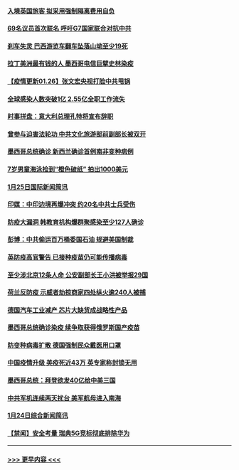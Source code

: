 #### [入境英国旅客 拟采用强制隔离费用自负](../pages/prog202/a103040104.md?t=01261302) 
#### [69名议员首次联名 呼吁G7国家联合对抗中共](../pages/prog202/a103040093.md?t=01261302) 
#### [刹车失灵 巴西游览车翻车坠落山坳至少19死](../pages/prog202/a103040084.md?t=01261302) 
#### [拉丁美洲最有钱的人 墨西哥电信巨擘史林染疫](../pages/prog202/a103040064.md?t=01261302) 
#### [【疫情更新01.26】张文宏央视打脸中共甩锅](../pages/prog202/a103034335.md?t=01261302) 
#### [全球感染人数突破1亿 2.55亿全职工作流失](../pages/prog202/a103039979.md?t=01261302) 
#### [时事拼盘：意大利总理孔特将宣布辞职](../pages/prog202/a103039935.md?t=01261302) 
#### [曾参与迫害法轮功 中共文化旅游部前副部长被双开](../pages/prog202/a103039785.md?t=01261302) 
#### [墨西哥总统确诊 新西兰确诊首例南非变种病例](../pages/prog202/a103039765.md?t=01261302) 
#### [7岁男童海泳捡到“橙色破纸” 拍出1000美元](../pages/prog202/a103039642.md?t=01261302) 
#### [1月25日国际新闻简讯](../pages/prog202/a103039572.md?t=01261302) 
#### [印媒：中印边境再爆冲突 约20名中共士兵受伤](../pages/prog202/a103039528.md?t=01261302) 
#### [防疫大漏洞 韩教育机构爆群聚感染至少127人确诊](../pages/prog202/a103039481.md?t=01261302) 
#### [彭博：中共偷运百万桶委国石油 规避美国制裁](../pages/prog202/a103039458.md?t=01261302) 
#### [英防疫高官警告 已接种疫苗仍可能传播病毒](../pages/prog202/a103039463.md?t=01261302) 
#### [至少涉北京12条人命 公安副部长王小洪被举报29国](../pages/prog202/a103039310.md?t=01261302) 
#### [荷兰反防疫 示威者劫掠商家四处纵火逾240人被捕](../pages/prog202/a103039386.md?t=01261302) 
#### [德国汽车工业减产 芯片大缺货成战略性产品](../pages/prog202/a103039361.md?t=01261302) 
#### [墨西哥总统确诊染疫 续争取获得俄罗斯国产疫苗](../pages/prog202/a103039345.md?t=01261302) 
#### [防变种病毒扩散 德国强制民众戴医用口罩](../pages/prog202/a103039327.md?t=01261302) 
#### [中国疫情升级 美疫死近43万 英专家称封锁无用](../pages/prog202/a103039291.md?t=01261302) 
#### [墨西哥总统：拜登欲发40亿给中美三国](../pages/prog202/a103039258.md?t=01261302) 
#### [中共军机连续两天扰台 美军航母进入南海](../pages/prog202/a103039171.md?t=01261302) 
#### [1月24日综合新闻简讯](../pages/prog202/a103039168.md?t=01261302) 
#### [【禁闻】安全考量 瑞典5G竞标彻底排除华为](../pages/prog202/a103039128.md?t=01261302) 

----
#### [ >>> 更早内容 <<< ](../indexes/prog202-earlier.md)
